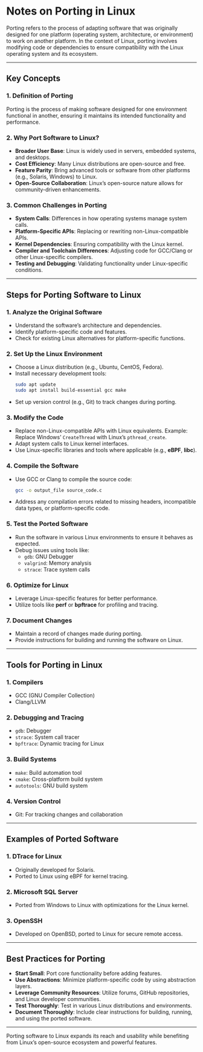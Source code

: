 # Notes on Porting in Linux

Porting refers to the process of adapting software that was originally designed for one platform (operating system, architecture, or environment) to work on another platform. In the context of Linux, porting involves modifying code or dependencies to ensure compatibility with the Linux operating system and its ecosystem.

---

## Key Concepts

### 1. **Definition of Porting**
Porting is the process of making software designed for one environment functional in another, ensuring it maintains its intended functionality and performance.

### 2. **Why Port Software to Linux?**
- **Broader User Base**: Linux is widely used in servers, embedded systems, and desktops.
- **Cost Efficiency**: Many Linux distributions are open-source and free.
- **Feature Parity**: Bring advanced tools or software from other platforms (e.g., Solaris, Windows) to Linux.
- **Open-Source Collaboration**: Linux’s open-source nature allows for community-driven enhancements.

### 3. **Common Challenges in Porting**
- **System Calls**: Differences in how operating systems manage system calls.
- **Platform-Specific APIs**: Replacing or rewriting non-Linux-compatible APIs.
- **Kernel Dependencies**: Ensuring compatibility with the Linux kernel.
- **Compiler and Toolchain Differences**: Adjusting code for GCC/Clang or other Linux-specific compilers.
- **Testing and Debugging**: Validating functionality under Linux-specific conditions.

---

## Steps for Porting Software to Linux

### 1. **Analyze the Original Software**
- Understand the software’s architecture and dependencies.
- Identify platform-specific code and features.
- Check for existing Linux alternatives for platform-specific functions.

### 2. **Set Up the Linux Environment**
- Choose a Linux distribution (e.g., Ubuntu, CentOS, Fedora).
- Install necessary development tools:
  ```bash
  sudo apt update
  sudo apt install build-essential gcc make
  ```
- Set up version control (e.g., Git) to track changes during porting.

### 3. **Modify the Code**
- Replace non-Linux-compatible APIs with Linux equivalents.
  Example: Replace Windows’ `CreateThread` with Linux’s `pthread_create`.
- Adapt system calls to Linux kernel interfaces.
- Use Linux-specific libraries and tools where applicable (e.g., **eBPF**, **libc**).

### 4. **Compile the Software**
- Use GCC or Clang to compile the source code:
  ```bash
  gcc -o output_file source_code.c
  ```
- Address any compilation errors related to missing headers, incompatible data types, or platform-specific code.

### 5. **Test the Ported Software**
- Run the software in various Linux environments to ensure it behaves as expected.
- Debug issues using tools like:
  - `gdb`: GNU Debugger
  - `valgrind`: Memory analysis
  - `strace`: Trace system calls

### 6. **Optimize for Linux**
- Leverage Linux-specific features for better performance.
- Utilize tools like **perf** or **bpftrace** for profiling and tracing.

### 7. **Document Changes**
- Maintain a record of changes made during porting.
- Provide instructions for building and running the software on Linux.

---

## Tools for Porting in Linux

### 1. **Compilers**
- GCC (GNU Compiler Collection)
- Clang/LLVM

### 2. **Debugging and Tracing**
- `gdb`: Debugger
- `strace`: System call tracer
- `bpftrace`: Dynamic tracing for Linux

### 3. **Build Systems**
- `make`: Build automation tool
- `cmake`: Cross-platform build system
- `autotools`: GNU build system

### 4. **Version Control**
- Git: For tracking changes and collaboration

---

## Examples of Ported Software

### 1. **DTrace for Linux**
- Originally developed for Solaris.
- Ported to Linux using eBPF for kernel tracing.

### 2. **Microsoft SQL Server**
- Ported from Windows to Linux with optimizations for the Linux kernel.

### 3. **OpenSSH**
- Developed on OpenBSD, ported to Linux for secure remote access.

---

## Best Practices for Porting
- **Start Small**: Port core functionality before adding features.
- **Use Abstractions**: Minimize platform-specific code by using abstraction layers.
- **Leverage Community Resources**: Utilize forums, GitHub repositories, and Linux developer communities.
- **Test Thoroughly**: Test in various Linux distributions and environments.
- **Document Thoroughly**: Include clear instructions for building, running, and using the ported software.

---

Porting software to Linux expands its reach and usability while benefiting from Linux’s open-source ecosystem and powerful features.

